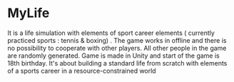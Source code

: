 # MyLife
It is a life simulation with elements of sport career elements ( currently practiced sports : tennis & boxing) . 
The game works in offline and there is no possibility to cooperate with other players. 
All other people in the game are randomly generated. 
Game is made in Unity and start of the game is 18th birthday.
It's about building a standard life from scratch with elements of a sports career in a resource-constrained world
